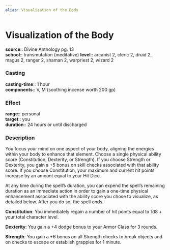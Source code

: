 ```yaml
---
alias: Visualization of the Body
---
```


# Visualization of the Body 

**source**:: Divine Anthology pg. 13  
**school**:: transmutation (meditative)
**level**:: arcanist 2, cleric 2, druid 2, magus 2, ranger 2, shaman 2, warpriest 2, wizard 2

### Casting 

**casting-time**:: 1 hour  
**components**:: V, M (soothing incense worth 200 gp)

### Effect 

**range**:: personal  
**target**:: you  
**duration**:: 24 hours or until discharged

### Description 

You focus your mind on one aspect of your body, aligning the energies within your body to enhance that element. Choose a single physical ability score (Constitution, Dexterity, or Strength). If you choose Strength or Dexterity, you gain a +5 bonus on skill checks associated with that ability score. If you choose Constitution, your maximum and current hit points increase by an amount equal to your Hit Dice.  
  
At any time during the spell’s duration, you can expend the spell’s remaining duration as an immediate action in order to gain a one-time physical enhancement associated with the ability score you chose to visualize, as detailed below. After you do so, the spell ends.  
  
**Constitution**: You immediately regain a number of hit points equal to 1d8 + your total character level.  
  
**Dexterity**: You gain a +4 dodge bonus to your Armor Class for 3 rounds.  
  
**Strength**: You gain a +6 bonus on all Strength checks to break objects and on checks to escape or establish grapples for 1 minute.

